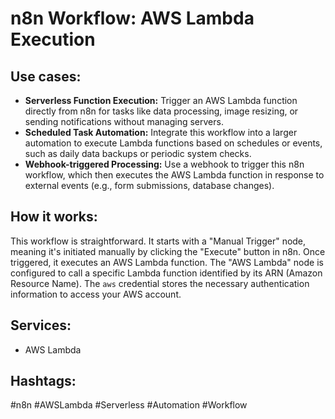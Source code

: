 # n8n Workflow: AWS Lambda Execution

## Use cases:

*   **Serverless Function Execution:** Trigger an AWS Lambda function directly from n8n for tasks like data processing, image resizing, or sending notifications without managing servers.
*   **Scheduled Task Automation:** Integrate this workflow into a larger automation to execute Lambda functions based on schedules or events, such as daily data backups or periodic system checks.
*   **Webhook-triggered Processing:** Use a webhook to trigger this n8n workflow, which then executes the AWS Lambda function in response to external events (e.g., form submissions, database changes).

## How it works:

This workflow is straightforward. It starts with a "Manual Trigger" node, meaning it's initiated manually by clicking the "Execute" button in n8n.  Once triggered, it executes an AWS Lambda function. The "AWS Lambda" node is configured to call a specific Lambda function identified by its ARN (Amazon Resource Name). The `aws` credential stores the necessary authentication information to access your AWS account.

## Services:

*   AWS Lambda

## Hashtags:

#n8n #AWSLambda #Serverless #Automation #Workflow
